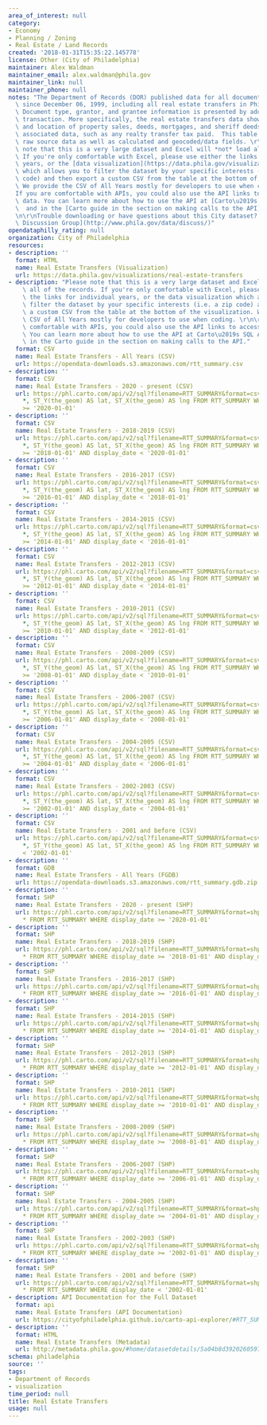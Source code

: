 ```yaml
---
area_of_interest: null
category:
- Economy
- Planning / Zoning
- Real Estate / Land Records
created: '2018-01-31T15:35:22.145778'
license: Other (City of Philadelphia)
maintainer: Alex Waldman
maintainer_email: alex.waldman@phila.gov
maintainer_link: null
maintainer_phone: null
notes: "The Department of Records (DOR) published data for all documents recorded\
  \ since December 06, 1999, including all real estate transfers in Philadelphia.\
  \ Document type, grantor, and grantee information is presented by address for each\
  \ transaction. More specifically, the real estate transfers data shows the dates\
  \ and location of property sales, deeds, mortgages, and sheriff deeds, and includes\
  \ associated data, such as any realty transfer tax paid.  This table contains both\
  \ raw source data as well as calculated and geocoded/data fields. \r\n\r\n**Please\
  \ note that this is a very large dataset and Excel will *not* load all of the records.\
  \ If you're only comfortable with Excel, please use either the links for individual\
  \ years, or the [data visualization](https://data.phila.gov/visualizations/real-estate-transfers)\
  \ which allows you to filter the dataset by your specific interests (i.e. a zip\
  \ code) and then export a custom CSV from the table at the bottom of the visualization.\
  \ We provide the CSV of All Years mostly for developers to use when coding.\r\n\
  If you are comfortable with APIs, you could also use the API links to access this\
  \ data. You can learn more about how to use the API at [Carto\u2019s SQL API site](https://carto.com/developers/sql-api/)\
  \  and in the [Carto guide in the section on making calls to the API](https://carto.com/developers/sql-api/guides/making-calls/).**\r\
  \n\r\nTrouble downloading or have questions about this City dataset? Visit the [OpenDataPhilly\
  \ Discussion Group](http://www.phila.gov/data/discuss/)"
opendataphilly_rating: null
organization: City of Philadelphia
resources:
- description: ''
  format: HTML
  name: Real Estate Transfers (Visualization)
  url: https://data.phila.gov/visualizations/real-estate-transfers
- description: "Please note that this is a very large dataset and Excel will not load\
    \ all of the records. If you're only comfortable with Excel, please use either\
    \ the links for individual years, or the data visualization which allows you to\
    \ filter the dataset by your specific interests (i.e. a zip code) and then export\
    \ a custom CSV from the table at the bottom of the visualization. We provide the\
    \ CSV of All Years mostly for developers to use when coding. \r\n\r\nIf you are\
    \ comfortable with APIs, you could also use the API links to access this data.\
    \ You can learn more about how to use the API at Carto\u2019s SQL API site and\
    \ in the Carto guide in the section on making calls to the API."
  format: CSV
  name: Real Estate Transfers - All Years (CSV)
  url: https://opendata-downloads.s3.amazonaws.com/rtt_summary.csv
- description: ''
  format: CSV
  name: Real Estate Transfers - 2020 - present (CSV)
  url: https://phl.carto.com/api/v2/sql?filename=RTT_SUMMARY&format=csv&skipfields=cartodb_id,the_geom,the_geom_webmercator&q=SELECT
    *, ST_Y(the_geom) AS lat, ST_X(the_geom) AS lng FROM RTT_SUMMARY WHERE display_date
    >= '2020-01-01'
- description: ''
  format: CSV
  name: Real Estate Transfers - 2018-2019 (CSV)
  url: https://phl.carto.com/api/v2/sql?filename=RTT_SUMMARY&format=csv&skipfields=cartodb_id,the_geom,the_geom_webmercator&q=SELECT
    *, ST_Y(the_geom) AS lat, ST_X(the_geom) AS lng FROM RTT_SUMMARY WHERE display_date
    >= '2018-01-01' AND display_date < '2020-01-01'
- description: ''
  format: CSV
  name: Real Estate Transfers - 2016-2017 (CSV)
  url: https://phl.carto.com/api/v2/sql?filename=RTT_SUMMARY&format=csv&skipfields=cartodb_id,the_geom,the_geom_webmercator&q=SELECT
    *, ST_Y(the_geom) AS lat, ST_X(the_geom) AS lng FROM RTT_SUMMARY WHERE display_date
    >= '2016-01-01' AND display_date < '2018-01-01'
- description: ''
  format: CSV
  name: Real Estate Transfers - 2014-2015 (CSV)
  url: https://phl.carto.com/api/v2/sql?filename=RTT_SUMMARY&format=csv&skipfields=cartodb_id,the_geom,the_geom_webmercator&q=SELECT
    *, ST_Y(the_geom) AS lat, ST_X(the_geom) AS lng FROM RTT_SUMMARY WHERE display_date
    >= '2014-01-01' AND display_date < '2016-01-01'
- description: ''
  format: CSV
  name: Real Estate Transfers - 2012-2013 (CSV)
  url: https://phl.carto.com/api/v2/sql?filename=RTT_SUMMARY&format=csv&skipfields=cartodb_id,the_geom,the_geom_webmercator&q=SELECT
    *, ST_Y(the_geom) AS lat, ST_X(the_geom) AS lng FROM RTT_SUMMARY WHERE display_date
    >= '2012-01-01' AND display_date < '2014-01-01'
- description: ''
  format: CSV
  name: Real Estate Transfers - 2010-2011 (CSV)
  url: https://phl.carto.com/api/v2/sql?filename=RTT_SUMMARY&format=csv&skipfields=cartodb_id,the_geom,the_geom_webmercator&q=SELECT
    *, ST_Y(the_geom) AS lat, ST_X(the_geom) AS lng FROM RTT_SUMMARY WHERE display_date
    >= '2010-01-01' AND display_date < '2012-01-01'
- description: ''
  format: CSV
  name: Real Estate Transfers - 2008-2009 (CSV)
  url: https://phl.carto.com/api/v2/sql?filename=RTT_SUMMARY&format=csv&skipfields=cartodb_id,the_geom,the_geom_webmercator&q=SELECT
    *, ST_Y(the_geom) AS lat, ST_X(the_geom) AS lng FROM RTT_SUMMARY WHERE display_date
    >= '2008-01-01' AND display_date < '2010-01-01'
- description: ''
  format: CSV
  name: Real Estate Transfers - 2006-2007 (CSV)
  url: https://phl.carto.com/api/v2/sql?filename=RTT_SUMMARY&format=csv&skipfields=cartodb_id,the_geom,the_geom_webmercator&q=SELECT
    *, ST_Y(the_geom) AS lat, ST_X(the_geom) AS lng FROM RTT_SUMMARY WHERE display_date
    >= '2006-01-01' AND display_date < '2008-01-01'
- description: ''
  format: CSV
  name: Real Estate Transfers - 2004-2005 (CSV)
  url: https://phl.carto.com/api/v2/sql?filename=RTT_SUMMARY&format=csv&skipfields=cartodb_id,the_geom,the_geom_webmercator&q=SELECT
    *, ST_Y(the_geom) AS lat, ST_X(the_geom) AS lng FROM RTT_SUMMARY WHERE display_date
    >= '2004-01-01' AND display_date < '2006-01-01'
- description: ''
  format: CSV
  name: Real Estate Transfers - 2002-2003 (CSV)
  url: https://phl.carto.com/api/v2/sql?filename=RTT_SUMMARY&format=csv&skipfields=cartodb_id,the_geom,the_geom_webmercator&q=SELECT
    *, ST_Y(the_geom) AS lat, ST_X(the_geom) AS lng FROM RTT_SUMMARY WHERE display_date
    >= '2002-01-01' AND display_date < '2004-01-01'
- description: ''
  format: CSV
  name: Real Estate Transfers - 2001 and before (CSV)
  url: https://phl.carto.com/api/v2/sql?filename=RTT_SUMMARY&format=csv&skipfields=cartodb_id,the_geom,the_geom_webmercator&q=SELECT
    *, ST_Y(the_geom) AS lat, ST_X(the_geom) AS lng FROM RTT_SUMMARY WHERE display_date
    < '2002-01-01'
- description: ''
  format: GDB
  name: Real Estate Transfers - All Years (FGDB)
  url: https://opendata-downloads.s3.amazonaws.com/rtt_summary.gdb.zip
- description: ''
  format: SHP
  name: Real Estate Transfers - 2020 - present (SHP)
  url: https://phl.carto.com/api/v2/sql?filename=RTT_SUMMARY&format=shp&skipfields=cartodb_id&q=SELECT
    * FROM RTT_SUMMARY WHERE display_date >= '2020-01-01'
- description: ''
  format: SHP
  name: Real Estate Transfers - 2018-2019 (SHP)
  url: https://phl.carto.com/api/v2/sql?filename=RTT_SUMMARY&format=shp&skipfields=cartodb_id&q=SELECT
    * FROM RTT_SUMMARY WHERE display_date >= '2018-01-01' AND display_date < '2020-01-01'
- description: ''
  format: SHP
  name: Real Estate Transfers - 2016-2017 (SHP)
  url: https://phl.carto.com/api/v2/sql?filename=RTT_SUMMARY&format=shp&skipfields=cartodb_id&q=SELECT
    * FROM RTT_SUMMARY WHERE display_date >= '2016-01-01' AND display_date < '2018-01-01'
- description: ''
  format: SHP
  name: Real Estate Transfers - 2014-2015 (SHP)
  url: https://phl.carto.com/api/v2/sql?filename=RTT_SUMMARY&format=shp&skipfields=cartodb_id&q=SELECT
    * FROM RTT_SUMMARY WHERE display_date >= '2014-01-01' AND display_date < '2016-01-01'
- description: ''
  format: SHP
  name: Real Estate Transfers - 2012-2013 (SHP)
  url: https://phl.carto.com/api/v2/sql?filename=RTT_SUMMARY&format=shp&skipfields=cartodb_id&q=SELECT
    * FROM RTT_SUMMARY WHERE display_date >= '2012-01-01' AND display_date < '2014-01-01'
- description: ''
  format: SHP
  name: Real Estate Transfers - 2010-2011 (SHP)
  url: https://phl.carto.com/api/v2/sql?filename=RTT_SUMMARY&format=shp&skipfields=cartodb_id&q=SELECT
    * FROM RTT_SUMMARY WHERE display_date >= '2010-01-01' AND display_date < '2012-01-01'
- description: ''
  format: SHP
  name: Real Estate Transfers - 2008-2009 (SHP)
  url: https://phl.carto.com/api/v2/sql?filename=RTT_SUMMARY&format=shp&skipfields=cartodb_id&q=SELECT
    * FROM RTT_SUMMARY WHERE display_date >= '2008-01-01' AND display_date < '2010-01-01'
- description: ''
  format: SHP
  name: Real Estate Transfers - 2006-2007 (SHP)
  url: https://phl.carto.com/api/v2/sql?filename=RTT_SUMMARY&format=shp&skipfields=cartodb_id&q=SELECT
    * FROM RTT_SUMMARY WHERE display_date >= '2006-01-01' AND display_date < '2008-01-01'
- description: ''
  format: SHP
  name: Real Estate Transfers - 2004-2005 (SHP)
  url: https://phl.carto.com/api/v2/sql?filename=RTT_SUMMARY&format=shp&skipfields=cartodb_id&q=SELECT
    * FROM RTT_SUMMARY WHERE display_date >= '2004-01-01' AND display_date < '2006-01-01'
- description: ''
  format: SHP
  name: Real Estate Transfers - 2002-2003 (SHP)
  url: https://phl.carto.com/api/v2/sql?filename=RTT_SUMMARY&format=shp&skipfields=cartodb_id&q=SELECT
    * FROM RTT_SUMMARY WHERE display_date >= '2002-01-01' AND display_date < '2004-01-01'
- description: ''
  format: SHP
  name: Real Estate Transfers - 2001 and before (SHP)
  url: https://phl.carto.com/api/v2/sql?filename=RTT_SUMMARY&format=shp&skipfields=cartodb_id&q=SELECT
    * FROM RTT_SUMMARY WHERE display_date < '2002-01-01'
- description: API Documentation for the Full Dataset
  format: api
  name: Real Estate Transfers (API Documentation)
  url: https://cityofphiladelphia.github.io/carto-api-explorer/#RTT_SUMMARY
- description: ''
  format: HTML
  name: Real Estate Transfers (Metadata)
  url: http://metadata.phila.gov/#home/datasetdetails/5a04b8d39202605970a7457d/representationdetails/5a04b8d39202605970a74581/
schema: philadelphia
source: ''
tags:
- Department of Records
- visualization
time_period: null
title: Real Estate Transfers
usage: null
---
```

